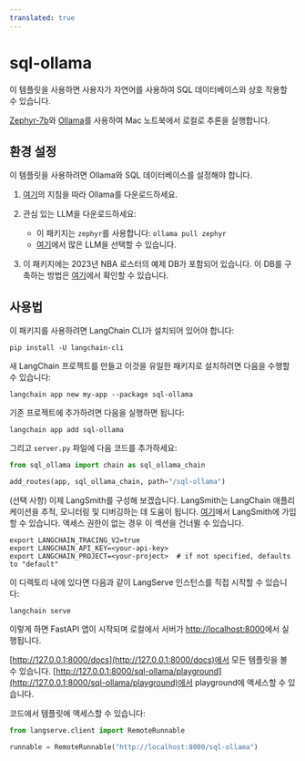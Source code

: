 ```yaml
---
translated: true
---
```


# sql-ollama

이 템플릿을 사용하면 사용자가 자연어를 사용하여 SQL 데이터베이스와 상호 작용할 수 있습니다.

[Zephyr-7b](https://huggingface.co/HuggingFaceH4/zephyr-7b-alpha)와 [Ollama](https://ollama.ai/library/zephyr)를 사용하여 Mac 노트북에서 로컬로 추론을 실행합니다.

## 환경 설정

이 템플릿을 사용하려면 Ollama와 SQL 데이터베이스를 설정해야 합니다.

1. [여기](https://python.langchain.com/docs/integrations/chat/ollama)의 지침을 따라 Ollama를 다운로드하세요.

2. 관심 있는 LLM을 다운로드하세요:

    * 이 패키지는 `zephyr`를 사용합니다: `ollama pull zephyr`
    * [여기](https://ollama.ai/library)에서 많은 LLM을 선택할 수 있습니다.

3. 이 패키지에는 2023년 NBA 로스터의 예제 DB가 포함되어 있습니다. 이 DB를 구축하는 방법은 [여기](https://github.com/facebookresearch/llama-recipes/blob/main/demo_apps/StructuredLlama.ipynb)에서 확인할 수 있습니다.

## 사용법

이 패키지를 사용하려면 LangChain CLI가 설치되어 있어야 합니다:

```shell
pip install -U langchain-cli
```

새 LangChain 프로젝트를 만들고 이것을 유일한 패키지로 설치하려면 다음을 수행할 수 있습니다:

```shell
langchain app new my-app --package sql-ollama
```

기존 프로젝트에 추가하려면 다음을 실행하면 됩니다:

```shell
langchain app add sql-ollama
```

그리고 `server.py` 파일에 다음 코드를 추가하세요:

```python
from sql_ollama import chain as sql_ollama_chain

add_routes(app, sql_ollama_chain, path="/sql-ollama")
```

(선택 사항) 이제 LangSmith를 구성해 보겠습니다.
LangSmith는 LangChain 애플리케이션을 추적, 모니터링 및 디버깅하는 데 도움이 됩니다.
[여기](https://smith.langchain.com/)에서 LangSmith에 가입할 수 있습니다.
액세스 권한이 없는 경우 이 섹션을 건너뛸 수 있습니다.

```shell
export LANGCHAIN_TRACING_V2=true
export LANGCHAIN_API_KEY=<your-api-key>
export LANGCHAIN_PROJECT=<your-project>  # if not specified, defaults to "default"
```

이 디렉토리 내에 있다면 다음과 같이 LangServe 인스턴스를 직접 시작할 수 있습니다:

```shell
langchain serve
```

이렇게 하면 FastAPI 앱이 시작되며 로컬에서 서버가 [http://localhost:8000](http://localhost:8000)에서 실행됩니다.

[http://127.0.0.1:8000/docs](http://127.0.0.1:8000/docs)에서 모든 템플릿을 볼 수 있습니다.
[http://127.0.0.1:8000/sql-ollama/playground](http://127.0.0.1:8000/sql-ollama/playground)에서 playground에 액세스할 수 있습니다.

코드에서 템플릿에 액세스할 수 있습니다:

```python
from langserve.client import RemoteRunnable

runnable = RemoteRunnable("http://localhost:8000/sql-ollama")
```
